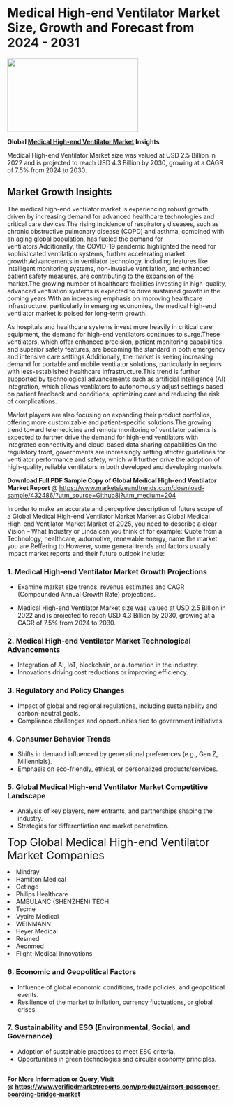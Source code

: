 <H1>Medical High-end Ventilator Market Size, Growth and Forecast from 2024 - 2031</H1><img class="aligncenter size-medium wp-image-584254" src="https://thirdeyenews.in/wp-content/uploads/2024/09/Global-Market-Research-300x168.jpeg" alt="" width="300" height="168" /><p><strong>Global&nbsp;<a href="https://www.marketsizeandtrends.com/download-sample/432486/?utm_source=Github8j?utm_medium=204">Medical High-end Ventilator Market</a> Insights</strong></p><p>Medical High-end Ventilator Market size was valued at USD 2.5 Billion in 2022 and is projected to reach USD 4.3 Billion by 2030, growing at a CAGR of 7.5% from 2024 to 2030.</p><p><h2>Market Growth Insights</h2> <p>The medical high-end ventilator market is experiencing robust growth, driven by increasing demand for advanced healthcare technologies and critical care devices.The rising incidence of respiratory diseases, such as chronic obstructive pulmonary disease (COPD) and asthma, combined with an aging global population, has fueled the demand for ventilators.Additionally, the COVID-19 pandemic highlighted the need for sophisticated ventilation systems, further accelerating market growth.Advancements in ventilator technology, including features like intelligent monitoring systems, non-invasive ventilation, and enhanced patient safety measures, are contributing to the expansion of the market.The growing number of healthcare facilities investing in high-quality, advanced ventilation systems is expected to drive sustained growth in the coming years.With an increasing emphasis on improving healthcare infrastructure, particularly in emerging economies, the medical high-end ventilator market is poised for long-term growth.</p> <p>As hospitals and healthcare systems invest more heavily in critical care equipment, the demand for high-end ventilators continues to surge.These ventilators, which offer enhanced precision, patient monitoring capabilities, and superior safety features, are becoming the standard in both emergency and intensive care settings.Additionally, the market is seeing increasing demand for portable and mobile ventilator solutions, particularly in regions with less-established healthcare infrastructure.This trend is further supported by technological advancements such as artificial intelligence (AI) integration, which allows ventilators to autonomously adjust settings based on patient feedback and conditions, optimizing care and reducing the risk of complications.</p> <p>Market players are also focusing on expanding their product portfolios, offering more customizable and patient-specific solutions.The growing trend toward telemedicine and remote monitoring of ventilator patients is expected to further drive the demand for high-end ventilators with integrated connectivity and cloud-based data sharing capabilities.On the regulatory front, governments are increasingly setting stricter guidelines for ventilator performance and safety, which will further drive the adoption of high-quality, reliable ventilators in both developed and developing markets.</p> <p><span class=""><strong>Download Full PDF Sample Copy of Global Medical High-end Ventilator Market Report</strong> @ <a href="https://www.marketsizeandtrends.com/download-sample/432486/?utm_source=Github8j?utm_medium=204" target="_blank">https://www.marketsizeandtrends.com/download-sample/432486/?utm_source=Github8j?utm_medium=204</a></span></p><p>In order to make an accurate and perceptive description of future scope of a Global&nbsp;Medical High-end Ventilator Market Market as Global&nbsp;Medical High-end Ventilator Market Market of 2025, you need to describe a clear Vision &ndash; What Industry or Linda can you think of for example: Quote from a Technology, healthcare, automotive, renewable energy, name the market you are Reffering to.However, some general trends and factors usually impact market reports and their future outlook include:</p><h3>1.&nbsp;<strong>Medical High-end Ventilator Market Growth Projections</strong></h3><ul><li>Examine market size trends, revenue estimates and CAGR (Compounded Annual Growth Rate) projections.</li><li><p>Medical High-end Ventilator Market size was valued at USD 2.5 Billion in 2022 and is projected to reach USD 4.3 Billion by 2030, growing at a CAGR of 7.5% from 2024 to 2030.</p></li></ul><h3>2.&nbsp;<strong>Medical High-end Ventilator Market Technological Advancements</strong></h3><ul><li>Integration of AI, IoT, blockchain, or automation in the industry.</li><li>Innovations driving cost reductions or improving efficiency.</li></ul><h3>3.&nbsp;<strong>Regulatory and Policy Changes</strong></h3><ul><li>Impact of global and regional regulations, including sustainability and carbon-neutral goals.</li><li>Compliance challenges and opportunities tied to government initiatives.</li></ul><h3>4.&nbsp;<strong>Consumer Behavior Trends</strong></h3><ul><li>Shifts in demand influenced by generational preferences (e.g., Gen Z, Millennials).</li><li>Emphasis on eco-friendly, ethical, or personalized products/services.</li></ul><h3>5.&nbsp;<strong>Global Medical High-end Ventilator Market Competitive Landscape</strong></h3><ul><li>Analysis of key players, new entrants, and partnerships shaping the industry.</li><li>Strategies for differentiation and market penetration.</li></ul><p data-pm-slice="1 1 []"><span style="color: inherit; font-family: inherit; font-size: 25px;">Top Global Medical High-end Ventilator Market Companies</span></p><div class="" data-test-id=""><p><li>Mindray</li><li> Hamilton Medical</li><li> Getinge</li><li> Philips Healthcare</li><li> AMBULANC (SHENZHEN) TECH.</li><li> Tecme</li><li> Vyaire Medical</li><li> WEINMANN</li><li> Heyer Medical</li><li> Resmed</li><li> Aeonmed</li><li> Flight-Medical Innovations</li></p></div><h3>6.&nbsp;<strong>Economic and Geopolitical Factors</strong></h3><ul><li>Influence of global economic conditions, trade policies, and geopolitical events.</li><li>Resilience of the market to inflation, currency fluctuations, or global crises.</li></ul><h3>7.&nbsp;<strong>Sustainability and ESG (Environmental, Social, and Governance)</strong></h3><ul><li>Adoption of sustainable practices to meet ESG criteria.</li><li>Opportunities in green technologies and circular economy principles.</li></ul><h2><strong style="font-size: 14px;">For More Information or Query, Visit @&nbsp;</strong><a style="background-color: #ffffff; font-size: 14px;" href="https://www.marketsizeandtrends.com/report/medical-high-end-ventilator-market/" target="_blank">https://www.verifiedmarketreports.com/product/airport-passenger-boarding-bridge-market</a></h2>